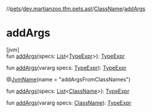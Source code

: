 //[pets](../../../index.md)/[dev.martianzoo.tfm.pets.ast](../index.md)/[ClassName](index.md)/[addArgs](add-args.md)

# addArgs

[jvm]\
fun [addArgs](add-args.md)(specs: [List](https://kotlinlang.org/api/latest/jvm/stdlib/kotlin.collections/-list/index.html)&lt;[TypeExpr](../-type-expr/index.md)&gt;): [TypeExpr](../-type-expr/index.md)

fun [addArgs](add-args.md)(vararg specs: [TypeExpr](../-type-expr/index.md)): [TypeExpr](../-type-expr/index.md)

@[JvmName](https://kotlinlang.org/api/latest/jvm/stdlib/kotlin.jvm/-jvm-name/index.html)(name = &quot;addArgsFromClassNames&quot;)

fun [addArgs](add-args.md)(specs: [List](https://kotlinlang.org/api/latest/jvm/stdlib/kotlin.collections/-list/index.html)&lt;[ClassName](index.md)&gt;): [TypeExpr](../-type-expr/index.md)

fun [addArgs](add-args.md)(vararg specs: [ClassName](index.md)): [TypeExpr](../-type-expr/index.md)
